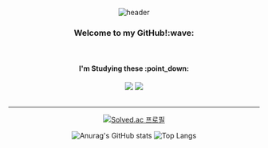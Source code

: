 <div align="center"> 
  
![header](https://capsule-render.vercel.app/api?type=Waving&color=timeGragient&text=mkway999&fontColor=08298A&fontSize=40) 
<br>
<h3> Welcome to my GitHub!:wave: </h3>
<br>

<h4> I'm Studying these :point_down: </h4>
<img src="https://img.shields.io/badge/JAVA-007396?style=for-the-badge&logo=java&logoColor=white">
<img src="https://img.shields.io/badge/Oracle-F80000?style=for-the-badge&logo=Oracle&logoColor=white">

<br>
<br>
<hr>

[![Solved.ac
프로필](http://mazassumnida.wtf/api/v2/generate_badge?boj=909160)](https://solved.ac/909160)

![Anurag's GitHub stats](https://github-readme-stats.vercel.app/api?username=mkway999&show_icons=true&theme=transparent)
![Top Langs](https://github-readme-stats.vercel.app/api/top-langs/?username=mkway999&layout=compact&theme=merko)

</div>
